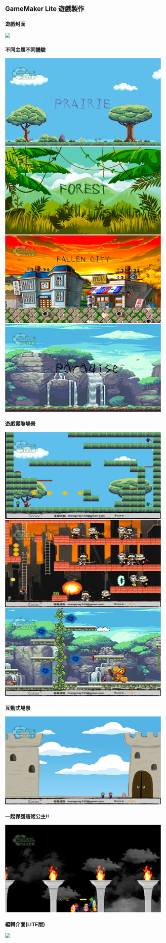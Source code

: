 
## GameMaker Lite 遊戲製作
### 遊戲封面
![](https://github.com/zerayo714/GameMaker/blob/main/%E8%9E%A2%E5%B9%95%E6%93%B7%E5%8F%96%E7%95%AB%E9%9D%A2%202024-03-28%20161240.png)


### 不同主題不同體驗
![](https://github.com/zerayo714/GameMaker/blob/main/1.png)
![](https://github.com/zerayo714/GameMaker/blob/main/2.png)
![](https://github.com/zerayo714/GameMaker/blob/main/3.png)
![](https://github.com/zerayo714/GameMaker/blob/main/4.png)


### 遊戲實際場景
![](https://github.com/zerayo714/GameMaker/blob/main/1-1.png)
![](https://github.com/zerayo714/GameMaker/blob/main/3-1.png)
![](https://github.com/zerayo714/GameMaker/blob/main/4-1.png)


### 互動式場景
![](https://github.com/zerayo714/GameMaker/blob/main/5.png)
### 一起保護碧姬公主!!
![](https://github.com/zerayo714/GameMaker/blob/main/5-1.png)

### 編輯介面(LITE版)
![](https://github.com/zerayo714/GameMaker/blob/main/%E8%9E%A2%E5%B9%95%E6%93%B7%E5%8F%96%E7%95%AB%E9%9D%A2%202024-03-28%20163738.png)
